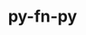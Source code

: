 ---
title: "py-fn-py"
layout: cache
categories: [package, develop]
meta: {"versions": ["0.5.2"], "compilers": ["gcc@=11.1.0"], "oss": ["ubuntu20.04"], "platforms": ["linux"], "targets": ["ppc64le", "x86_64_v3"], "stacks": ["e4s", "e4s-power", "root"], "num_specs": 17, "num_specs_by_stack": {"root": 17, "e4s-power": 2, "e4s": 2}}
spec_details: [{"hash": "tdnsc6amkscw4x2kvym6f5yg7btfxhjs", "compiler": "gcc@=11.1.0", "versions": ["0.5.2"], "os": "ubuntu20.04", "platform": "linux", "target": "ppc64le", "variants": ["build_system=python_pip"], "stacks": ["root"], "size": "-", "tarball": "https://binaries.spack.io/develop/build_cache/linux-ubuntu20.04-ppc64le/gcc-11.1.0/py-fn-py-0.5.2/linux-ubuntu20.04-ppc64le-gcc-11.1.0-py-fn-py-0.5.2-tdnsc6amkscw4x2kvym6f5yg7btfxhjs.spack"}, {"hash": "b6kuvxr4u3su75hlfvl6tra7ebgvasfi", "compiler": "gcc@=11.1.0", "versions": ["0.5.2"], "os": "ubuntu20.04", "platform": "linux", "target": "ppc64le", "variants": ["build_system=python_pip"], "stacks": ["root"], "size": "-", "tarball": "https://binaries.spack.io/develop/build_cache/linux-ubuntu20.04-ppc64le/gcc-11.1.0/py-fn-py-0.5.2/linux-ubuntu20.04-ppc64le-gcc-11.1.0-py-fn-py-0.5.2-b6kuvxr4u3su75hlfvl6tra7ebgvasfi.spack"}, {"hash": "g3wplml6dyqm2i6t6nnpfdapno63eu7d", "compiler": "gcc@=11.1.0", "versions": ["0.5.2"], "os": "ubuntu20.04", "platform": "linux", "target": "ppc64le", "variants": ["build_system=python_pip"], "stacks": ["root"], "size": "-", "tarball": "https://binaries.spack.io/develop/build_cache/linux-ubuntu20.04-ppc64le/gcc-11.1.0/py-fn-py-0.5.2/linux-ubuntu20.04-ppc64le-gcc-11.1.0-py-fn-py-0.5.2-g3wplml6dyqm2i6t6nnpfdapno63eu7d.spack"}, {"hash": "m6ewu3hc7aztjfgqejbcnbdd3364tgdl", "compiler": "gcc@=11.1.0", "versions": ["0.5.2"], "os": "ubuntu20.04", "platform": "linux", "target": "ppc64le", "variants": ["build_system=python_pip"], "stacks": ["root"], "size": "-", "tarball": "https://binaries.spack.io/develop/build_cache/linux-ubuntu20.04-ppc64le/gcc-11.1.0/py-fn-py-0.5.2/linux-ubuntu20.04-ppc64le-gcc-11.1.0-py-fn-py-0.5.2-m6ewu3hc7aztjfgqejbcnbdd3364tgdl.spack"}, {"hash": "u34jdjdcr65ostd2nwstzk3zbchdwiqx", "compiler": "gcc@=11.1.0", "versions": ["0.5.2"], "os": "ubuntu20.04", "platform": "linux", "target": "ppc64le", "variants": ["build_system=python_pip"], "stacks": ["root"], "size": "-", "tarball": "https://binaries.spack.io/develop/build_cache/linux-ubuntu20.04-ppc64le/gcc-11.1.0/py-fn-py-0.5.2/linux-ubuntu20.04-ppc64le-gcc-11.1.0-py-fn-py-0.5.2-u34jdjdcr65ostd2nwstzk3zbchdwiqx.spack"}, {"hash": "izbu5ufuda7wj3nadg4eld2ydwlrdbdi", "compiler": "gcc@=11.1.0", "versions": ["0.5.2"], "os": "ubuntu20.04", "platform": "linux", "target": "ppc64le", "variants": ["build_system=python_pip"], "stacks": ["root"], "size": "-", "tarball": "https://binaries.spack.io/develop/build_cache/linux-ubuntu20.04-ppc64le/gcc-11.1.0/py-fn-py-0.5.2/linux-ubuntu20.04-ppc64le-gcc-11.1.0-py-fn-py-0.5.2-izbu5ufuda7wj3nadg4eld2ydwlrdbdi.spack"}, {"hash": "p6s55sa72tustag6egb3anu2brc4eure", "compiler": "gcc@=11.1.0", "versions": ["0.5.2"], "os": "ubuntu20.04", "platform": "linux", "target": "ppc64le", "variants": ["build_system=python_pip"], "stacks": ["e4s-power", "root"], "size": "-", "tarball": "https://binaries.spack.io/develop/build_cache/linux-ubuntu20.04-ppc64le/gcc-11.1.0/py-fn-py-0.5.2/linux-ubuntu20.04-ppc64le-gcc-11.1.0-py-fn-py-0.5.2-p6s55sa72tustag6egb3anu2brc4eure.spack"}, {"hash": "plnciuqxqrd6lymhx5om3n4e2stpxuq6", "compiler": "gcc@=11.1.0", "versions": ["0.5.2"], "os": "ubuntu20.04", "platform": "linux", "target": "ppc64le", "variants": ["build_system=python_pip"], "stacks": ["e4s-power", "root"], "size": "-", "tarball": "https://binaries.spack.io/develop/build_cache/linux-ubuntu20.04-ppc64le/gcc-11.1.0/py-fn-py-0.5.2/linux-ubuntu20.04-ppc64le-gcc-11.1.0-py-fn-py-0.5.2-plnciuqxqrd6lymhx5om3n4e2stpxuq6.spack"}, {"hash": "zpnkqkfplhedxwxqenydvt6mzmr2mpi6", "compiler": "gcc@=11.1.0", "versions": ["0.5.2"], "os": "ubuntu20.04", "platform": "linux", "target": "ppc64le", "variants": ["build_system=python_pip"], "stacks": ["root"], "size": "-", "tarball": "https://binaries.spack.io/develop/build_cache/linux-ubuntu20.04-ppc64le/gcc-11.1.0/py-fn-py-0.5.2/linux-ubuntu20.04-ppc64le-gcc-11.1.0-py-fn-py-0.5.2-zpnkqkfplhedxwxqenydvt6mzmr2mpi6.spack"}, {"hash": "pysjbzewnbnn6u6qgbg4gyhxsthmvklb", "compiler": "gcc@=11.1.0", "versions": ["0.5.2"], "os": "ubuntu20.04", "platform": "linux", "target": "x86_64_v3", "variants": ["build_system=python_pip"], "stacks": ["root"], "size": "-", "tarball": "https://binaries.spack.io/develop/build_cache/linux-ubuntu20.04-x86_64_v3/gcc-11.1.0/py-fn-py-0.5.2/linux-ubuntu20.04-x86_64_v3-gcc-11.1.0-py-fn-py-0.5.2-pysjbzewnbnn6u6qgbg4gyhxsthmvklb.spack"}, {"hash": "taxcouckxeltoinyw6hl4dvqh4jllbil", "compiler": "gcc@=11.1.0", "versions": ["0.5.2"], "os": "ubuntu20.04", "platform": "linux", "target": "x86_64_v3", "variants": ["build_system=python_pip"], "stacks": ["root"], "size": "-", "tarball": "https://binaries.spack.io/develop/build_cache/linux-ubuntu20.04-x86_64_v3/gcc-11.1.0/py-fn-py-0.5.2/linux-ubuntu20.04-x86_64_v3-gcc-11.1.0-py-fn-py-0.5.2-taxcouckxeltoinyw6hl4dvqh4jllbil.spack"}, {"hash": "a46fz2nk5axblrtebqkh5aklhxyv4y3y", "compiler": "gcc@=11.1.0", "versions": ["0.5.2"], "os": "ubuntu20.04", "platform": "linux", "target": "x86_64_v3", "variants": ["build_system=python_pip"], "stacks": ["root", "e4s"], "size": "-", "tarball": "https://binaries.spack.io/develop/build_cache/linux-ubuntu20.04-x86_64_v3/gcc-11.1.0/py-fn-py-0.5.2/linux-ubuntu20.04-x86_64_v3-gcc-11.1.0-py-fn-py-0.5.2-a46fz2nk5axblrtebqkh5aklhxyv4y3y.spack"}, {"hash": "vd2yq7la6hqgp3g7uhpqafonkw5yztps", "compiler": "gcc@=11.1.0", "versions": ["0.5.2"], "os": "ubuntu20.04", "platform": "linux", "target": "x86_64_v3", "variants": ["build_system=python_pip"], "stacks": ["root"], "size": "-", "tarball": "https://binaries.spack.io/develop/build_cache/linux-ubuntu20.04-x86_64_v3/gcc-11.1.0/py-fn-py-0.5.2/linux-ubuntu20.04-x86_64_v3-gcc-11.1.0-py-fn-py-0.5.2-vd2yq7la6hqgp3g7uhpqafonkw5yztps.spack"}, {"hash": "2wyub3nlgfq4fc25kad4nekq2q4vziz5", "compiler": "gcc@=11.1.0", "versions": ["0.5.2"], "os": "ubuntu20.04", "platform": "linux", "target": "x86_64_v3", "variants": ["build_system=python_pip"], "stacks": ["root"], "size": "-", "tarball": "https://binaries.spack.io/develop/build_cache/linux-ubuntu20.04-x86_64_v3/gcc-11.1.0/py-fn-py-0.5.2/linux-ubuntu20.04-x86_64_v3-gcc-11.1.0-py-fn-py-0.5.2-2wyub3nlgfq4fc25kad4nekq2q4vziz5.spack"}, {"hash": "6ygaijxmlwdwdz47n2hhbkdrjwjgthdm", "compiler": "gcc@=11.1.0", "versions": ["0.5.2"], "os": "ubuntu20.04", "platform": "linux", "target": "x86_64_v3", "variants": ["build_system=python_pip"], "stacks": ["root", "e4s"], "size": "-", "tarball": "https://binaries.spack.io/develop/build_cache/linux-ubuntu20.04-x86_64_v3/gcc-11.1.0/py-fn-py-0.5.2/linux-ubuntu20.04-x86_64_v3-gcc-11.1.0-py-fn-py-0.5.2-6ygaijxmlwdwdz47n2hhbkdrjwjgthdm.spack"}, {"hash": "uwof7y4vtmor7k5heytv7o2siktt5s3l", "compiler": "gcc@=11.1.0", "versions": ["0.5.2"], "os": "ubuntu20.04", "platform": "linux", "target": "x86_64_v3", "variants": ["build_system=python_pip"], "stacks": ["root"], "size": "-", "tarball": "https://binaries.spack.io/develop/build_cache/linux-ubuntu20.04-x86_64_v3/gcc-11.1.0/py-fn-py-0.5.2/linux-ubuntu20.04-x86_64_v3-gcc-11.1.0-py-fn-py-0.5.2-uwof7y4vtmor7k5heytv7o2siktt5s3l.spack"}, {"hash": "54gl7sxfizdm2wictiezzj5y2rpz3qyr", "compiler": "gcc@=11.1.0", "versions": ["0.5.2"], "os": "ubuntu20.04", "platform": "linux", "target": "x86_64_v3", "variants": ["build_system=python_pip"], "stacks": ["root"], "size": "-", "tarball": "https://binaries.spack.io/develop/build_cache/linux-ubuntu20.04-x86_64_v3/gcc-11.1.0/py-fn-py-0.5.2/linux-ubuntu20.04-x86_64_v3-gcc-11.1.0-py-fn-py-0.5.2-54gl7sxfizdm2wictiezzj5y2rpz3qyr.spack"}]
---